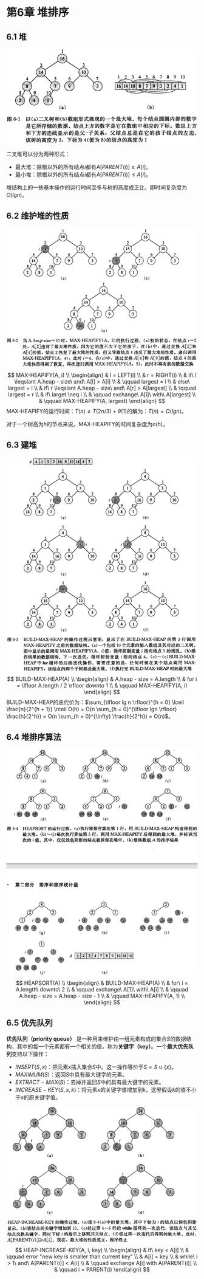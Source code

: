 # 第6章 堆排序



## 6.1 堆

![6_1](res/6_1.png)

二叉堆可以分为两种形式：

- 最大堆：除根以外的所有结点$i$都有$A[PARENT(i)] \geqslant A[i]$。
- 最小堆：除根以外的所有结点$i$都有$A[PARENT(i)] \leqslant A[i]$。

堆结构上的一些基本操作的运行时间至多与树的高度成正比，即时间复杂度为$O(lgn)$。



## 6.2 维护堆的性质

![6_2](res/6_2.png)
$$
MAX-HEAPIFY(A, i) \\
\begin{align}
& l = LEFT(i) \\
& r = RIGHT(i) \\
& if\ l \leqslant A.heap - size\ and\ A[l] > A[i] \\
& \qquad largest = l \\
& else\ largest = i \\
& if\ r \leqslant A.heap - size\ and\ A[r] > A[largest] \\
& \qquad largest = r \\
& if\ larget \neq i \\
& \qquad exchange\ A[i]\ with\ A[largest] \\
& \qquad MAX-HEAPIFY(A, largest)
\end{align}
$$
MAX-HEAPIFY的运行时间：$T(n) \leqslant T(2n / 3) + \theta(1)$的解为：$T(n) = O(lgn)$。

对于一个树高为$h$的节点来说，MAX-HEAPIFY的时间复杂度为$o(h)$。



## 6.3 建堆

![6_3](res/6_3.png)
$$
BUILD-MAX-HEAP(A) \\
\begin{align}
& A.heap - size = A.length \\
& for i = \lfloor A.length / 2 \rfloor downto 1 \\
& \qquad MAX-HEAPIFY(A, i)
\end{align}
$$
BUILD-MAX-HEAP的总代价为：$\sum_{\lfloor lg n \rfloor}^{h = 0} \lceil \frac{n}{2^{h + 1}} \rceil O(h) = O(n \sum_{h = 0}^{\lfloor lgn \rfloor} \frac{h}{2^h}) = O(n \sum_{h = 0}^{\infty} \frac{h}{2^h}) = O(n)$。



## 6.4 堆排序算法

![6_4](res/6_4.png)
$$
HEAPSORT(A) \\
\begin{align}
& BUILD-MAX-HEAP(A) \\
& for\ i = A.length\ downto\ 2 \\
& \qquad exchange\ A[1]\ with\ A[i] \\
& \qquad A.heap - size = A.heap - size - 1 \\
& \qquad MAX-HEAPIFY(A, 1) \\
\end{align}
$$


## 6.5 优先队列

**优先队列（priority queue）** 是一种用来维护由一组元素构成的集合$S$的数据结构，其中的每一个元素都有一个相关的值，称为**关键字（key）**。一个**最大优先队列**支持以下操作：

- $INSERT(S, x)$：把元素$x$插入集合$S$中。这一操作等价于$S = S \cup \{x\}$。
- $MAXIMUM(S)$：返回$S$中具有最大键字的元素。
- $EXTRACT-MAX(S)$：去掉并返回$S$中的具有最大键字的元素。
- $INCREASE-KEY(S, x, k)$：将元素$x$的关键字值增加到$k$，这里假设$k$的值不小于$x$的原关键字值。

![6_5](res/6_5.png)
$$
HEAP-INCREASE-KEY(A, i, key) \\
\begin{align}
& if\ key < A[i] \\
& \qquad error "new key is smaller than current key" \\
& A[i] = key \\
& while\ i > 1\ and\ A[PARENT(i)] < A[i] \\
& \qquad exchange A[i] with A[PARENT(i)] \\
& \qquad i = PARENT(i)
\end{align}
$$
